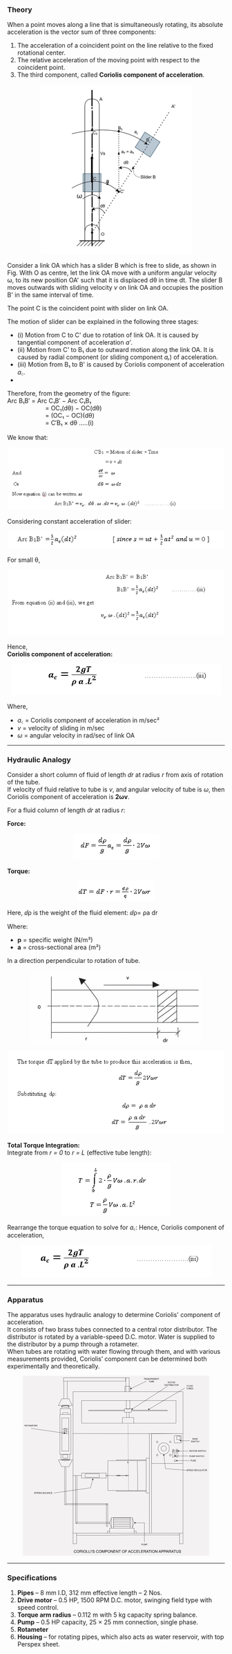 ### Theory

When a point moves along a line that is simultaneously rotating, its absolute acceleration is the vector sum of three components:

1. The acceleration of a coincident point on the line relative to the fixed rotational center.  
2. The relative acceleration of the moving point with respect to the coincident point.  
3. The third component, called **Coriolis component of acceleration**.

<p align="center">
  <img src="images/Coriolis componen.png" alt="Coriolis component">
</p>

Consider a link OA which has a slider B which is free to slide, as shown in Fig. With O as centre, let the link OA move with a uniform angular velocity ω, to its new position OA' such that it is displaced dθ in time dt. The slider B moves outwards with sliding velocity *v* on link OA and occupies the position B' in the same interval of time.

The point C is the coincident point with slider on link OA.

The motion of slider can be explained in the following three stages:

- (i) Motion from C to C' due to rotation of link OA. It is caused by tangential component of acceleration *a′*.
- (ii) Motion from C' to B₁ due to outward motion along the link OA. It is caused by radial component (or sliding component *aᵣ*) of acceleration.
- (iii) Motion from B₁ to B' is caused by Coriolis component of acceleration *a꜀*.
- 
Therefore, from the geometry of the figure:  
Arc B₁B′ = Arc C₁B′ − Arc C₁B₁  
&emsp;&emsp;&emsp;&emsp;&emsp;&emsp;&nbsp;= OC₁(dθ) − OC(dθ)  
&emsp;&emsp;&emsp;&emsp;&emsp;&emsp;&nbsp;= (OC₁ − OC)(dθ)  
&emsp;&emsp;&emsp;&emsp;&emsp;&emsp;&nbsp;= C′B₁ × dθ  .....(i)
\
\
We know that:  
<p align="center">
  <img src="images/formula-slider-motion.png" alt="Coriolis Formula Derivation 1">
</p>

Considering constant acceleration of slider:  
<p align="center">
  <img src="images/formula-acceleration.png" alt="Coriolis Formula Derivation 2">
</p>

For small θ,  
<p align="center">
  <img src="images/formula-small-theta.png" alt="Coriolis Formula Small Theta">
</p>

Hence,  
**Coriolis component of acceleration:**
<p align="center">
  <img src="images/final-coriolis.png" alt="Final Coriolis Acceleration Formula">
</p>

Where,  
- *a꜀* = Coriolis component of acceleration in m/sec²  
- *v* = velocity of sliding in m/sec  
- *ω* = angular velocity in rad/sec of link OA  

---

### Hydraulic Analogy

Consider a short column of fluid of length *dr* at radius *r* from axis of rotation of the tube.  
If velocity of fluid relative to tube is *v*, and angular velocity of tube is *ω*, then Coriolis component of acceleration is **2ωv**.

For a fluid column of length *dr* at radius *r*:

**Force:**
<p align="center">
  <img src="images/force-formula.png" alt="Force Formula">
</p>

**Torque:**
<p align="center">
  <img src="images/torque-equation.png" alt="Torque Equation">
</p>
Here, ⅆρ is the weight of the fluid element: ⅆρ= ρa dr

Where: 

- **p** = specific weight (N/m³)  
- **a** = cross-sectional area (m²)

In a direction perpendicular to rotation of tube. 

<p align="center">
  <img src="images/force-formula1.png" alt="Force Formula1">
</p>

<p align="center">
  <img src="images/force-formula2.png" alt="Force Formula2">
</p>


**Total Torque Integration:**  
Integrate from *r = 0* to *r = L* (effective tube length):

<p align="center">
  <img src="images/total-torque.png" alt="Total Torque Integration">
</p>

Rearrange the torque equation to solve for *a꜀*:
Hence, Coriolis component of acceleration,

<p align="center">
  <img src="images/coriolis-final-integral.png" alt="Coriolis Acceleration Final Expression">
</p>

---

### Apparatus

The apparatus uses hydraulic analogy to determine Coriolis' component of acceleration.  
It consists of two brass tubes connected to a central rotor distributor. The distributor is rotated by a variable-speed D.C. motor. Water is supplied to the distributor by a pump through a rotameter.  
When tubes are rotating with water flowing through them, and with various measurements provided, Coriolis’ component can be determined both experimentally and theoretically.

<p align="center">
  <img src="images/apparatus_small.png" alt="Coriolis Apparatus">
</p>


---

### Specifications

1. **Pipes** – 8 mm I.D, 312 mm effective length – 2 Nos.  
2. **Drive motor** – 0.5 HP, 1500 RPM D.C. motor, swinging field type with speed control.  
3. **Torque arm radius** – 0.112 m with 5 kg capacity spring balance.  
4. **Pump** – 0.5 HP capacity, 25 × 25 mm connection, single phase.  
5. **Rotameter**  
6. **Housing** – for rotating pipes, which also acts as water reservoir, with top Perspex sheet.

